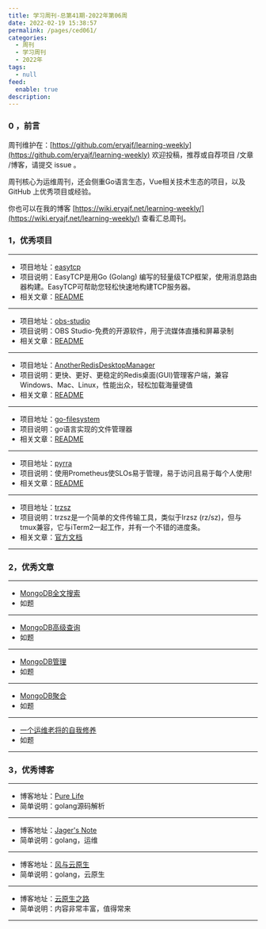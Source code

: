 ```yaml
---
title: 学习周刊-总第41期-2022年第06周
date: 2022-02-19 15:38:57
permalink: /pages/ced061/
categories:
  - 周刊
  - 学习周刊
  - 2022年
tags:
  - null
feed:
  enable: true
description:
---
```


### 0 ，前言

周刊维护在：[https://github.com/eryajf/learning-weekly](https://github.com/eryajf/learning-weekly)  欢迎投稿，推荐或自荐项目 /文章 /博客，请提交 issue 。

周刊核心为运维周刊，还会侧重Go语言生态，Vue相关技术生态的项目，以及 GitHub 上优秀项目或经验。

你也可以在我的博客 [https://wiki.eryajf.net/learning-weekly/](https://wiki.eryajf.net/learning-weekly/) 查看汇总周刊。

### 1，优秀项目

---
- 项目地址：[easytcp](https://github.com/DarthPestilane/easytcp)
- 项目说明：EasyTCP是用Go (Golang) 编写的轻量级TCP框架，使用消息路由器构建。EasyTCP可帮助您轻松快速地构建TCP服务器。
- 相关文章：[README](https://github.com/DarthPestilane/easytcp#readme)
---
- 项目地址：[obs-studio](https://github.com/obsproject/obs-studio)
- 项目说明：OBS Studio-免费的开源软件，用于流媒体直播和屏幕录制
- 相关文章：[README](https://github.com/obsproject/obs-studio#readme)
---
- 项目地址：[AnotherRedisDesktopManager](https://github.com/qishibo/AnotherRedisDesktopManager)
- 项目说明：更快、更好、更稳定的Redis桌面(GUI)管理客户端，兼容Windows、Mac、Linux，性能出众，轻松加载海量键值
- 相关文章：[README](https://github.com/qishibo/AnotherRedisDesktopManager/blob/master/README.zh-CN.md)
---
- 项目地址：[go-filesystem](https://github.com/deatil/go-filesystem)
- 项目说明：go语言实现的文件管理器
- 相关文章：[README](https://github.com/deatil/go-filesystem#readme)
---
- 项目地址：[pyrra](https://github.com/pyrra-dev/pyrra)
- 项目说明：使用Prometheus使SLOs易于管理，易于访问且易于每个人使用!
- 相关文章：[README](https://github.com/pyrra-dev/pyrra#readme)
---
- 项目地址：[trzsz](https://github.com/trzsz/trzsz)
- 项目说明：trzsz是一个简单的文件传输工具，类似于lrzsz (rz/sz)，但与tmux兼容，它与iTerm2一起工作，并有一个不错的进度条。
- 相关文章：[官方文档](https://trzsz.github.io/cn/)
---

### 2，优秀文章

---
- [MongoDB全文搜索](https://toboto.wang/2021/05/18/MongoDB%E5%85%A8%E6%96%87%E6%90%9C%E7%B4%A2.html)
- 如题
---
- [MongoDB高级查询](http://cw.hubwiz.com/card/c/543b2f3cf86387171814c026/1/1/1/)
- 如题
---
- [MongoDB管理](http://cw.hubwiz.com/card/c/5438c259032c7817c40298b5/1/1/1/)
- 如题
---
- [MongoDB聚合](http://cw.hubwiz.com/card/c/548125a5f8638718f0db0792/1/1/1/)
- 如题
---
- [一个运维老将的自我修养](https://mp.weixin.qq.com/s/e7LzCLdWEzOvcvn7yRecpQ)
- 如题
---

### 3，优秀博客

---
- 博客地址：[Pure Life](https://chunlife.top/)
- 简单说明：golang源码解析
---
- 博客地址：[Jager's Note](https://blog.hawtech.cn/)
- 简单说明：golang，运维
---
- 博客地址：[风与云原生](https://blog.crazytaxii.com/)
- 简单说明：golang，云原生
---
- 博客地址：[云原生之路](https://www.361way.com/)
- 简单说明：内容非常丰富，值得常来
---
